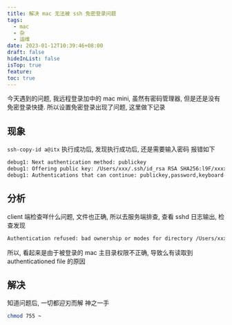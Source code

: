 ```yaml
---
title: 解决 mac 无法被 ssh 免密登录问题
tags:
  - mac
  - 杂
  - 运维
date: 2023-01-12T10:39:46+08:00
draft: false
hideInList: false
isTop: true
feature: 
toc: true
---
```



今天遇到的问题, 我远程登录加中的 mac mini, 虽然有密码管理器, 但是还是没有免密登录快捷. 所以设置免密登录出现了问题, 这里做下记录
<!--more-->

## 现象
`ssh-copy-id a@itx` 执行成功后, 发现执行成功后, 还是需要输入密码
报错如下

```bash
debug1: Next authentication method: publickey
debug1: Offering public key: /Users/xxx/.ssh/id_rsa RSA SHA256:l9F/xxxxx
debug1: Authentications that can continue: publickey,password,keyboard-interactive
```

## 分析
client 端检查咩什么问题, 文件也正确, 所以去服务端排查, 查看 sshd 日志输出, 检查发现
```bash
Authentication refused: bad ownership or modes for directory /Users/xxx
```

所以, 看起来是由于被登录的 mac 主目录权限不正确, 导致么有读取到 authenticationed file 的原因

## 解决
知道问题后, 一切都迎刃而解
神之一手 

```bash
chmod 755 ~